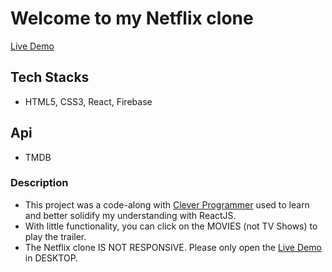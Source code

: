 # Welcome to my Netflix clone
[Live Demo](https://netflix-clone-2eae4.web.app/)

## Tech Stacks
- HTML5, CSS3, React, Firebase

## Api
- TMDB

### Description
- This project was a code-along with [Clever Programmer](https://www.youtube.com/watch?v=XtMThy8QKqU) used to learn and better solidify my understanding with ReactJS.
- With little functionality, you can click on the MOVIES (not TV Shows) to play the trailer. 
- The Netflix clone IS NOT RESPONSIVE. Please only open the [Live Demo](https://netflix-clone-2eae4.web.app/) in DESKTOP.